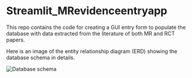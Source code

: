 # Streamlit_MRevidenceentryapp

This repo contains the code for creating a GUI entry form to populate the database with data extracted from the literature of both MR and RCT papers.

Here is an image of the entity relationship diagram (ERD) showing the database schema in details.

![Database schema]('https://github.com/winfrednyoroka/Streamlit_MRevidenceentryapp/blob/main/Databaseschema_BMI_BP.png')

